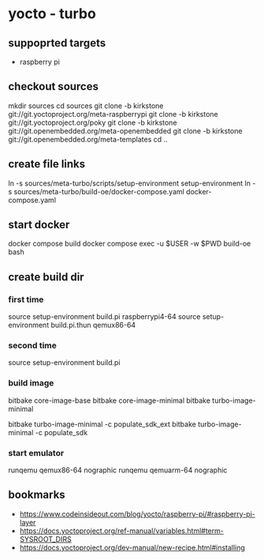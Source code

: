 # yocto - turbo

## suppoprted targets
- raspberry pi


## checkout sources
mkdir sources
cd sources
git clone -b kirkstone git://git.yoctoproject.org/meta-raspberrypi
git clone -b kirkstone git://git.yoctoproject.org/poky
git clone -b kirkstone git://git.openembedded.org/meta-openembedded
git clone -b kirkstone git://git.openembedded.org/meta-templates
cd ..

## create file links
ln -s sources/meta-turbo/scripts/setup-environment setup-environment
ln -s sources/meta-turbo/build-oe/docker-compose.yaml docker-compose.yaml

## start docker
docker compose build
docker compose exec -u $USER -w $PWD build-oe bash

## create build dir

### first time
source setup-environment build.pi raspberrypi4-64
source setup-environment build.pi.thun qemux86-64



### second time
source setup-environment build.pi

### build image
bitbake core-image-base
bitbake core-image-minimal
bitbake turbo-image-minimal

bitbake turbo-image-minimal -c populate_sdk_ext
bitbake turbo-image-minimal -c populate_sdk

### start emulator
runqemu qemux86-64 nographic
runqemu qemuarm-64 nographic



## bookmarks
- https://www.codeinsideout.com/blog/yocto/raspberry-pi/#raspberry-pi-layer
- https://docs.yoctoproject.org/ref-manual/variables.html#term-SYSROOT_DIRS
- https://docs.yoctoproject.org/dev-manual/new-recipe.html#installing